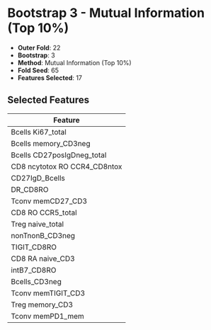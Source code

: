 # Bootstrap 3 - Mutual Information (Top 10%)

- **Outer Fold**: 22
- **Bootstrap**: 3
- **Method**: Mutual Information (Top 10%)
- **Fold Seed**: 65
- **Features Selected**: 17

## Selected Features

| Feature |
|---------|
| Bcells Ki67_total |
| Bcells memory_CD3neg |
| Bcells CD27posIgDneg_total |
| CD8 ncytotox RO CCR4_CD8ntox |
| CD27IgD_Bcells |
| DR_CD8RO |
| Tconv memCD27_CD3 |
| CD8 RO CCR5_total |
| Treg naive_total |
| nonTnonB_CD3neg |
| TIGIT_CD8RO |
| CD8 RA naive_CD3 |
| intB7_CD8RO |
| Bcells_CD3neg |
| Tconv memTIGIT_CD3 |
| Treg memory_CD3 |
| Tconv memPD1_mem |
